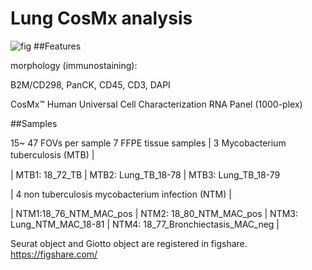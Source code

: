 # Lung CosMx analysis
 ![fig](./Lung_CosMx_analysis/env_matrix_crop.png)
##Features

morphology (immunostaining):

B2M/CD298, PanCK, CD45, CD3, DAPI

CosMx™ Human Universal Cell Characterization RNA Panel (1000-plex) 



##Samples

15~ 47 FOVs per sample
7 FFPE tissue samples
| 3 Mycobacterium tuberculosis (MTB) |　

| MTB1: 18_72_TB | MTB2: Lung_TB_18-78 | MTB3: Lung_TB_18-79

| 4 non tuberculosis mycobacterium infection (NTM) |  

| NTM1:18_76_NTM_MAC_pos | NTM2: 18_80_NTM_MAC_pos | NTM3: Lung_NTM_MAC_18-81 | NTM4: 18_77_Bronchiectasis_MAC_neg |

Seurat object and Giotto object are registered in figshare. https://figshare.com/
